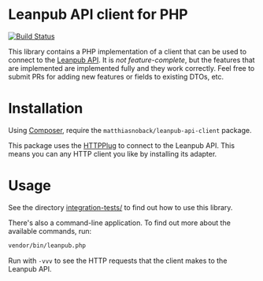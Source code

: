 # Leanpub API client for PHP

[![Build Status](https://travis-ci.org/matthiasnoback/leanpub-api-client.svg?branch=master)](https://travis-ci.org/matthiasnoback/leanpub-api-client)

This library contains a PHP implementation of a client that can be used to connect to the [Leanpub
API](https://leanpub.com/help/api). It is *not feature-complete*, but the features that are implemented are implemented
fully and they work correctly. Feel free to submit PRs for adding new features or fields to existing DTOs, etc.

# Installation

Using [Composer](https://getcomposer.org/), require the ``matthiasnoback/leanpub-api-client`` package.

This package uses the [HTTPPlug](http://docs.php-http.org/en/latest/httplug/library-developers.html) to connect to the Leanpub API.
This means you can any HTTP client you like by installing its adapter.

# Usage

See the directory [integration-tests/](integration-tests/) to find out how to use this library.

There's also a command-line application. To find out more about the available commands, run:

```bash
vendor/bin/leanpub.php
```

Run with `-vvv` to see the HTTP requests that the client makes to the Leanpub API.

